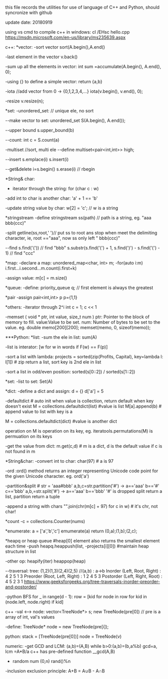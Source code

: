 this file records the utilities for use of language of C++ and Python,
should syncronize with github

update date: 20180919

using vs cmd to compile c++ in windows:
cl /EHsc hello.cpp   https://msdn.microsoft.com/en-us/library/ms235639.aspx

c++:
*vector:
-sort vector
sort(A.begin(),A.end()

-last element in the vector
v.back()

-sum up all the elements in vector: 
int sum =accumulate(A.begin(), A.end(), 0);

-using {} to define a simple vector:
return {a,b}

-iota  //add vector from 0  -> {0,1,2,3,4,...}
 iota(v.begin(), v.end(), 0);
 
 -resize
 v.resize(n);

*set:
-unordered_set:   // unique ele, no sort

--make vector to set:
unordered_set<int> S(A.begin(), A.end());

--upper bound
s.upper_bound(b)

--count:
int c = S.count(a)
 
-multiset  //sort, multi ele 
--define
multiset<pair<int,int>> high;

--insert
s.emplace(i)
s.insert(i)

--get&delete
i=s.begin() s.erase(i) // rbegin

*String& char:
- iterator through the string:
for (char c : w)

-add int to char is another char:
'a' + 1 == 'b'

-update string value by char:
w[2] = 'c'; // w is a string

*stringstream
-define
stringstream ss(path) // path is a string, eg. "aaa bbb(ccc)"

-split
getline(ss,root,' ')// put ss to root ans stop when meet the delimiting character, ie, root =="aaa", now ss only left " bbb(ccc)"

--find
s.find('(')) // find "bbb"
s.substr(s.find('(') + 1, s.find(')') - s.find('(') - 1)  // find "ccc"

*map:
-declare a map:
unordered_map<char, int> m;
-for(auto i:m)
    i.first...i.second...m.count(i.first+k)

-assign value:
m[c] = m.size()

*queue:
-define:
priority_queue<int> q; // first element is always the greatest 

*pair 
-assign
pair<int,int> p
p={1,1}

*others:
-iterator through 2^i
int c = 1; c << 1

-memset ( void * ptr, int value, size_t num )
ptr: Pointer to the block of memory to fill. value:Value to be set. num: Number of bytes to be set to the value.
eg. double memo[200][200]; memset(memo, 0, sizeof(memo));

***Python:
*list:
-sum the ele in list:
sum(A)

-list is interator:
[w for w in words if F(w) == F(p)]

-sort a list with lambda:
projects = sorted(zip(Profits, Capital), key=lambda l: l[1]) # zip return a list, sort key is 2nd ele in list

-sort a list in odd/even position:
sorted(s[0::2]) / sorted(s[1::2])

*set:
-list to set:
Set(A)

*dict:
-define a dict and assign:
d = {}  d['a'] = 5

-defaultdict  # auto init when value is collection, return default when key doesn't exist
M = collections.defaultdict(list) #value is list
M[a].append(b) # append value to list with key is a  

M = collections.defaultdict(dict) #value is another dict

operation on M is operation on its key, eg. iteratools.permutations(M) is permuation on its keys

-get the value from dict:
m.get(c,d) # m is a dict, d is the default value if c is not found in m

*String&char:
-convert int to char:
char(97) # a is 97

-ord :ord() method returns an integer representing Unicode code point for the given Unicode character.
eg. ord('a')

-partition&split # str = 'aaa#bbb'
a,b,c=str.partition('#') -> a=='aaa' b=='#' c=='bbb'
a,b,=str.split('#') -> a=='aaa' b=='bbb' '#' is dropped
split return a list, partition return a tuple

-append a string with chars
"".join(chr(m[c] + 97) for c in w)  # it's chr, not char!

*count
-c = collections.Counter(nums)

*enumerate:
a = ['a','b','c'] 
emumerate(a) return (0,a);(1,b);(2,c);

*heapq or heap queue #heap[0] element also returns the smallest element each time
-push
heapq.heappush(list, -projects[i][0]) #maintain heap structure in list

-other op:
heapify(iter)
heappop(heap)


--traversal:
tree: (1,2)(1,3)(2,4)(2,5) //(a,b) : a->b
Inorder (Left, Root, Right) : 4 2 5 1 3
Preorder (Root, Left, Right) : 1 2 4 5 3
Postorder (Left, Right, Root) : 4 5 2 3 1
https://www.geeksforgeeks.org/tree-traversals-inorder-preorder-and-postorder/

-python BFS
for _ in range(d - 1):
        row = [kid for node in row for kid in (node.left, node.right) if kid]
        
c++ 
-val <--> node:
vector<TreeNode*> s;
new TreeNode(pre[0])  // pre is a array of int, val's values

-define:
TreeNode* node = new TreeNode(pre[i]);

python:
stack = [TreeNode(pre[0])]
node = TreeNode(v)


numeric:
-get GCD and LCM:
(a,b)=(A,B) while b>0:(a,b)=(b,a%b)
gcd=a, lcm =A*B/a
c++ has pre-defined function __gcd(A,B)

- random num (0,n)
rand()%n

-inclusion exclusion principle:
A+B = A∪B - A∩B
